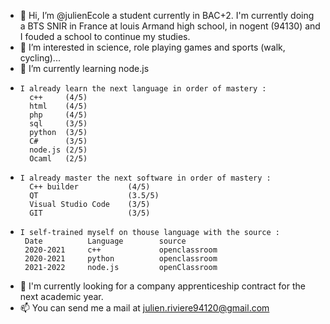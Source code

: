- 👋 Hi, I’m @julienEcole a student currently in BAC+2.
  I'm currently doing a BTS SNIR in France at louis Armand high school, in nogent (94130) and I fouded a school to continue my studies.
- 👀 I’m interested in science, role playing games and sports (walk, cycling)...
- 🌱 I’m currently learning node.js
-     I already learn the next language in order of mastery :
        c++     (4/5)
        html    (4/5)
        php     (4/5)
        sql     (3/5)
        python  (3/5)
        C#      (3/5)
        node.js (2/5)
        Ocaml   (2/5)
-     I already master the next software in order of mastery :
        C++ builder           (4/5)
        QT                    (3.5/5)
        Visual Studio Code    (3/5)
        GIT                   (3/5)
 -     I self-trained myself on thouse language with the source : 
        Date          Language        source
        2020-2021     c++             openclassroom
        2020-2021     python          openclassroom
        2021-2022     node.js         openClassroom
        
- 💞️ I'm currently looking for a company apprenticeship contract for the next academic year.
- 📫 You can send me a mail at julien.riviere94120@gmail.com

<!---
julienEcole/julienEcole is a ✨ special ✨ repository because its `README.md` (this file) appears on your GitHub profile.
You can click the Preview link to take a look at your changes.
--->

